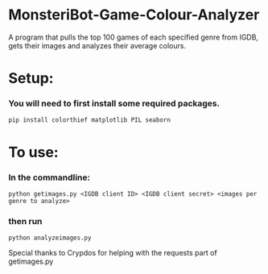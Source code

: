 # MonsteriBot-Game-Colour-Analyzer
A program that pulls the top 100 games of each specified genre from IGDB, gets their images and analyzes their average colours.

# Setup:

### You will need to first install some required packages.
`pip install colorthief matplotlib PIL seaborn`

# To use:

### In the commandline:
`python getimages.py <IGDB client ID> <IGDB client secret> <images per genre to analyze>`
### then run
`python analyzeimages.py`

Special thanks to Crypdos for helping with the requests part of getimages.py
